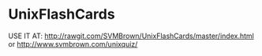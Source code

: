 # UnixFlashCards
USE IT AT: 
http://rawgit.com/SVMBrown/UnixFlashCards/master/index.html or http://www.svmbrown.com/unixquiz/
